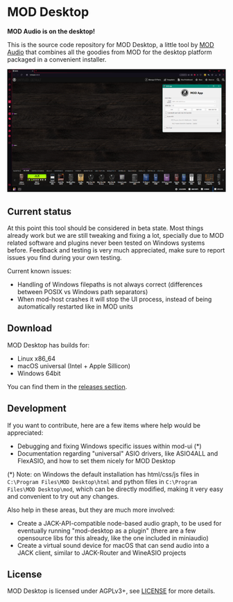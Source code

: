 # MOD Desktop

**MOD Audio is on the desktop!**

This is the source code repository for MOD Desktop, a little tool by [MOD Audio](https://mod.audio/) that combines all the goodies from MOD for the desktop platform packaged in a convenient installer.

![screenshot](mod-desktop.png "mod-desktop")

## Current status

At this point this tool should be considered in beta state.
Most things already work but we are still tweaking and fixing a lot, specially due to MOD related software and plugins never been tested on Windows systems before.
Feedback and testing is very much appreciated, make sure to report issues you find during your own testing.

Current known issues:

- Handling of Windows filepaths is not always correct (differences between POSIX vs Windows path separators)
- When mod-host crashes it will stop the UI process, instead of being automatically restarted like in MOD units

## Download

MOD Desktop has builds for:

- Linux x86_64
- macOS universal (Intel + Apple Sillicon)
- Windows 64bit

You can find them in the [releases section](https://github.com/moddevices/mod-desktop/releases).

## Development

If you want to contribute, here are a few items where help would be appreciated:

- Debugging and fixing Windows specific issues within mod-ui (*)
- Documentation regarding "universal" ASIO drivers, like ASIO4ALL and FlexASIO, and how to set them nicely for MOD Desktop

(*) Note: on Windows the default installation has html/css/js files in `C:\Program Files\MOD Desktop\html` and python files in `C:\Program Files\MOD Desktop\mod`, which can be directly modified, making it very easy and convenient to try out any changes.

Also help in these areas, but they are much more involved:
- Create a JACK-API-compatible node-based audio graph, to be used for eventually running "mod-desktop as a plugin" (there are a few opensource libs for this already, like the one included in miniaudio)
- Create a virtual sound device for macOS that can send audio into a JACK client, similar to JACK-Router and WineASIO projects

## License

MOD Desktop is licensed under AGPLv3+, see [LICENSE](LICENSE) for more details.
